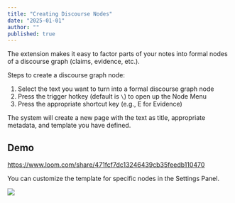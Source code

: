 ```yaml
---
title: "Creating Discourse Nodes"
date: "2025-01-01"
author: ""
published: true
---
```


The extension makes it easy to factor parts of your notes into formal nodes of a discourse graph (claims, evidence, etc.).

Steps to create a discourse graph node:

1. Select the text you want to turn into a formal discourse graph node
2. Press the trigger hotkey (default is `\`) to open up the Node Menu
3. Press the appropriate shortcut key (e.g., E for Evidence)

The system will create a new page with the text as title, appropriate metadata, and template you have defined.

## Demo

https://www.loom.com/share/471fcf7dc13246439cb35feedb110470

You can customize the template for specific nodes in the Settings Panel.

![](/docs/roam/node-template.png)
